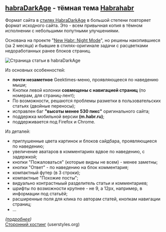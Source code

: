 ## [habraDarkAge](http://spmbt.github.io/haPages/doc/habraDarkAge/) - тёмная тема [Habrahabr](http://habrahabr.ru) ##

Формат сайта в [стилях HabraDarkAge](http://spmbt.github.io/haPages/doc/habraDarkAge/ "описание") в большой степени повторяет формат исходного сайта. Это - всем привычная копия в тёмном исполнении с небольшими попутными улучшениями.

Основана на проекте "[New Habr: Night Mode](https://userstyles.org/styles/101604/)", но решены накопившиеся (за 2 месяца) и бывшие в стилях-оригинале задачи с расцветками недоработанных ранее блоков страниц.

![Страница статьи в habraDarkAge](https://df6a.https.cdn.softlayer.net/80DF6A/static.userstyles.org/style_screenshot_thumbnails/101697_after.png)

Из основных особенностей:

* **почти незаметное** Geektimes-меню, проявляющееся по наведению мыши;
* Кнопки левой колонки **совмещены с навигацией страниц** (по номерам, для страниц-лент);
* По возможности, решаются проблемы разметки в пользовательских статьях (двойные переносы);
* исправлен баг **"высоты менее 530 пикс"** оригинального сайта;
* поддержка мобильной версии **(m.habr.ru)**;
* поддерживается под Firefox и Chrome.

Из деталей:

* приглушенные цвета картинок и блоков сайдбара, проявляющиеся по наведению;
* увеличение аватаров в комментариях вдвое по наведению, с задержкой;
* кнопки "Пожаловаться" (которые видны не всем) - менее заметны;
* кнопки "Ответ" - по наведению на блок комментария;
* компактный футер (в 3 строки);
* компактные "Похожие посты";
* видуально контрастныый разделитель статьи и комментариев;
* шрифты по возможности крупнее - не 9, а 12px, например, в информации под статьёй;
* расширенные поля для клика по авторам статей, кнопкам навигации страниц;
* ...
 
*([подробнее](http://spmbt.github.io/haPages/doc/habraDarkAge/))*<br>
[Сторонний хостинг](https://userstyles.org/styles/101697/habradarkage) (userstyles.org)
